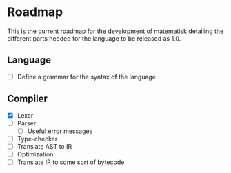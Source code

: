 # Roadmap

This is the current roadmap for the development of matematisk detailing
the different parts needed for the language to be released as 1.0.

## Language

- [ ] Define a grammar for the syntax of the language

## Compiler

- [x] Lexer
- [ ] Parser
  - [ ] Useful error messages
- [ ] Type-checker
- [ ] Translate AST to IR
- [ ] Optimization
- [ ] Translate IR to some sort of bytecode
